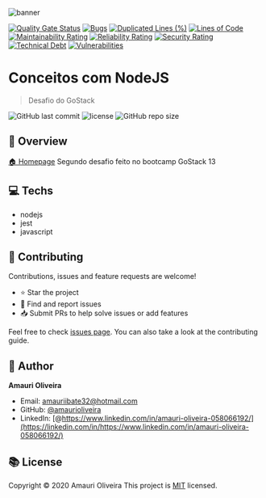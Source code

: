   ![banner](https://i.imgur.com/r52O4rf.png)

[![Quality Gate Status](https://sonarcloud.io/api/project_badges/measure?project=AmauriOliveira_conceitos-node-goStack&metric=alert_status)](https://sonarcloud.io/dashboard?id=AmauriOliveira_conceitos-node-goStack)
[![Bugs](https://sonarcloud.io/api/project_badges/measure?project=AmauriOliveira_conceitos-node-goStack&metric=bugs)](https://sonarcloud.io/dashboard?id=AmauriOliveira_conceitos-node-goStack)
[![Duplicated Lines (%)](https://sonarcloud.io/api/project_badges/measure?project=AmauriOliveira_conceitos-node-goStack&metric=duplicated_lines_density)](https://sonarcloud.io/dashboard?id=AmauriOliveira_conceitos-node-goStack)
[![Lines of Code](https://sonarcloud.io/api/project_badges/measure?project=AmauriOliveira_conceitos-node-goStack&metric=ncloc)](https://sonarcloud.io/dashboard?id=AmauriOliveira_conceitos-node-goStack)
[![Maintainability Rating](https://sonarcloud.io/api/project_badges/measure?project=AmauriOliveira_conceitos-node-goStack&metric=sqale_rating)](https://sonarcloud.io/dashboard?id=AmauriOliveira_conceitos-node-goStack)
[![Reliability Rating](https://sonarcloud.io/api/project_badges/measure?project=AmauriOliveira_conceitos-node-goStack&metric=reliability_rating)](https://sonarcloud.io/dashboard?id=AmauriOliveira_conceitos-node-goStack)
[![Security Rating](https://sonarcloud.io/api/project_badges/measure?project=AmauriOliveira_conceitos-node-goStack&metric=security_rating)](https://sonarcloud.io/dashboard?id=AmauriOliveira_conceitos-node-goStack)
[![Technical Debt](https://sonarcloud.io/api/project_badges/measure?project=AmauriOliveira_conceitos-node-goStack&metric=sqale_index)](https://sonarcloud.io/dashboard?id=AmauriOliveira_conceitos-node-goStack)
[![Vulnerabilities](https://sonarcloud.io/api/project_badges/measure?project=AmauriOliveira_conceitos-node-goStack&metric=vulnerabilities)](https://sonarcloud.io/dashboard?id=AmauriOliveira_conceitos-node-goStack)

# Conceitos com NodeJS

> Desafio do GoStack

![GitHub last commit](https://img.shields.io/github/last-commit/amaurioliveira/conceitos-node-goStack)
![license](https://img.shields.io/github/license/amaurioliveira/conceitos-node-goStack)
![GitHub repo size](https://img.shields.io/github/repo-size/amaurioliveira/conceitos-node-goStack)

## :telescope: Overview

  [🏠 Homepage](https://github.com/AmauriOliveira/conceitos-node-goStack)
Segundo desafio feito no bootcamp GoStack 13
## :computer: Techs
  
- nodejs
- jest
- javascript



## :star2: Contributing

Contributions, issues and feature requests are welcome!

- ⭐️ Star the project
- 🐛 Find and report issues
- 📥 Submit PRs to help solve issues or add features

Feel free to check [issues page](https://github.com/amaurioliveira/https://github.com/AmauriOliveira/conceitos-node-goStack/issues). You can also take a look at the contributing guide.

## :bow: Author

**Amauri Oliveira** 
* Email: amauriibate32@hotmail.com
* GitHub: [@amaurioliveira](https://github.com/amaurioliveira)
* LinkedIn: [@https://www.linkedin.com/in/amauri-oliveira-058066192/](https://linkedin.com/in/https://www.linkedin.com/in/amauri-oliveira-058066192/)

## :books: License

Copyright © 2020 Amauri Oliveira
This project is [MIT](license) licensed.
